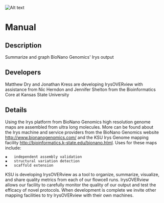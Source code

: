 ![Alt text](https://raw.github.com/i5K-KINBRE-script-share/IrysOVERview/master/images/cats_eyes.png)

Manual
============

Description 
-----------
Summarize and graph BioNano Genomics' Irys output

Developers
----------
Matthew Dry and Jonathan Kress are developing IrysOVERview with assistance from Nic Herndon and Jennifer Shelton from the Bioinformatics Core at Kansas State University 

Details
-------
Using the Irys platform from BioNano Genomics high resolution genome maps are assembled from ultra long molecules. More can be found about the Irys machine and service providers from the BioNano Genomics website http://www.bionanogenomics.com/ and the KSU Irys Genome mapping facility http://bioinformatics.k-state.edu/bionano.html. Uses for these maps include:
 
	▪	independent assembly validation
	▪	structural variation detection
	▪	scaffold extension
	

KSU is developing IrysOVERview as a tool to organize, summarize, visualize, and share quality metrics from each of our flowcell runs. IrysOVERview allows our facility to carefully monitor the quality of our output and test the efficacy of novel protocols. When development is complete we invite other mapping facilities to try IrysOVERview with their own machines.
